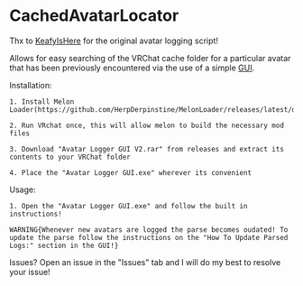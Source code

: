 # CachedAvatarLocator

Thx to [KeafyIsHere](https://github.com/KeafyIsHere) for the original avatar logging script!

Allows for easy searching of the VRChat cache folder for a particular avatar that has been previously encountered via the use of a simple [GUI](https://i.imgur.com/9wAvbfJ.png).

Installation:
	
	1. Install Melon Loader(https://github.com/HerpDerpinstine/MelonLoader/releases/latest/download/MelonLoader.Installer.exe).
	
	2. Run VRchat once, this will allow melon to build the necessary mod files
	
	3. Download "Avatar Logger GUI V2.rar" from releases and extract its contents to your VRChat folder
	
	4. Place the "Avatar Logger GUI.exe" wherever its convenient
	
Usage:

	1. Open the "Avatar Logger GUI.exe" and follow the built in instructions!
	
	WARNING{Whenever new avatars are logged the parse becomes oudated! To update the parse follow the instructions on the "How To Update Parsed Logs:" section in the GUI!}
	 
Issues? Open an issue in the "Issues" tab and I will do my best to resolve your issue!
